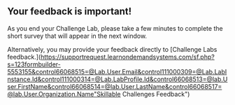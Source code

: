 ## Your feedback is important!

As you end your Challenge Lab, please take a few minutes to
complete the short survey that will appear in the next window.

Alternatively, you may provide your feedback directly to [Challenge Labs feedback.](https://supportrequest.learnondemandsystems.com/sf.php?s=123formbuilder-5553155&control66068515=@Lab.User.Email&control111000309=@Lab.LabInstance.Id&control111000314=@Lab.LabProfile.Id&control66068513=@lab.User.FirstName&control66068514=@lab.User.LastName&control66068517=@lab.User.Organization.Name"Skillable Challenges Feedback")

